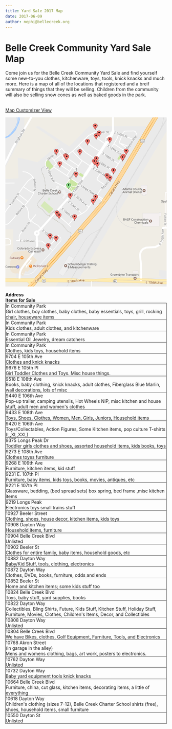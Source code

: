```yaml
---
title: Yard Sale 2017 Map
date: 2017-06-09
author: nephi@bellecreek.org
---
```


<style>
    .item-table .row.title-row {
        font-weight: bold;
        border-left: none;
        border-right: none;
    }

    .item-table .row {
        border-bottom: 1px #333 solid;
        border-left: 1px #333 solid;
        border-right: 1px #333 solid;
    }
</style>

# Belle Creek Community Yard Sale Map

Come join us for the Belle Creek Community Yard Sale and find yourself some new-to-you clothes, kitchenware, toys, tools, knick knacks and much more. Here is a map of all of the locations that registered and a breif summary of things that they will be selling. Children from the community will also be selling snow cones as well as baked goods in the park.

<br>
<a href="https://www.mapcustomizer.com/map/BelleCreekYardSale2017" target="_blank">Map Customizer View</a>

![map of yard sales](/uploads/2017/YardSaleLocations2017.png)

<div class="item-table">
<div class="row title-row">
    <div class="col-xs-4">Address</div>
    <div class="col-xs-8">Items for Sale</div>
</div>
<div class="row">
    <div class="col-xs-4">In Community Park</div>
    <div class="col-xs-8">Girl clothes, boy clothes, baby clothes, baby essentials, toys, grill, rocking chair, houseware items</div>
</div>
<div class="row">
    <div class="col-xs-4">In Community Park</div>
    <div class="col-xs-8">Kids clothes, adult clothes, and kitchenware</div>
</div>
<div class="row">
    <div class="col-xs-4">In Community Park</div>
    <div class="col-xs-8">Essential Oil Jewelry, dream catchers</div>
</div>
<div class="row">
    <div class="col-xs-4">In Community Park</div>
    <div class="col-xs-8">Clothes, kids toys, household items</div>
</div>
<div class="row">
    <div class="col-xs-4">9704 E 105th Ave</div>
    <div class="col-xs-8">Clothes and knick knacks</div>
</div>
<div class="row">
    <div class="col-xs-4">9676 E 105th Pl</div>
    <div class="col-xs-8">Girl Toddler Clothes and Toys. Misc house things.</div>
</div>
<div class="row">
    <div class="col-xs-4">9518 E 108th Ave</div>
    <div class="col-xs-8">Books, baby clothing, knick  knacks, adult clothes, Fiberglass Blue Marlin, wall decorations, lots of misc </div>
</div>
<div class="row">
    <div class="col-xs-4">9440 E 106th Ave</div>
    <div class="col-xs-8">Pop-up trailer, camping utensils, Hot Wheels NIP, misc kitchen and house stuff, adult men and women's clothes</div>
</div>
<div class="row">
    <div class="col-xs-4">9433 E 108th Ave</div>
    <div class="col-xs-8">Toys, Shoes, Clothes, Women, Men, Girls, Juniors, Household items</div>
</div>
<div class="row">
    <div class="col-xs-4">9420 E 106th Ave</div>
    <div class="col-xs-8">Toys/Collectables, Action Figures, Some Kitchen items, pop culture T-shirts (L,XL,XXL)</div>
</div>
<div class="row">
    <div class="col-xs-4">9375 Longs Peak Dr</div>
    <div class="col-xs-8">Toddler girls clothes and shoes, assorted household items, kids books, toys</div>
</div>
<div class="row">
    <div class="col-xs-4">9273 E 108th Ave</div>
    <div class="col-xs-8">Clothes toyes furniture</div>
</div>
<div class="row">
    <div class="col-xs-4">9268 E 109th Ave</div>
    <div class="col-xs-8">Furniture, kitchen items, kid stuff</div>
</div>
<div class="row">
    <div class="col-xs-4">9231 E. 107th Pl</div>
    <div class="col-xs-8">Furniture, baby items, kids toys, books, movies, antiques, etc</div>
</div>
<div class="row">
    <div class="col-xs-4">9221 E 107th Pl</div>
    <div class="col-xs-8">Glassware, bedding, (bed spread sets) box spring, bed frame ,misc kitchen items</div>
</div>
<div class="row">
    <div class="col-xs-4">9219 Longs Peak</div>
    <div class="col-xs-8">Electronics toys small trains stuff</div>
</div>
<div class="row">
    <div class="col-xs-4">10927 Beeler Street</div>
    <div class="col-xs-8">Clothing, shoes, house decor, kitchen items, kids toys</div>
</div>
<div class="row">
    <div class="col-xs-4">10908 Dayton Way</div>
    <div class="col-xs-8">Household items, furniture</div>
</div>
<div class="row">
    <div class="col-xs-4">10904 Belle Creek Blvd </div>
    <div class="col-xs-8">Unlisted</div>
</div>
<div class="row">
    <div class="col-xs-4">10902 Beeler St</div>
    <div class="col-xs-8">Clothes for entire family, baby items, household goods, etc</div>
</div>
<div class="row">
    <div class="col-xs-4">10882 Dayton Way</div>
    <div class="col-xs-8">Baby/Kid Stuff, tools, clothing, electronics </div>
</div>
<div class="row">
    <div class="col-xs-4">10872 Dayton Way</div>
    <div class="col-xs-8">Clothes, DVDs, books, furniture, odds and ends </div>
</div>
<div class="row">
    <div class="col-xs-4">10852 Beeler St</div>
    <div class="col-xs-8">Home and kitchen items; some kids stuff too</div>
</div>
<div class="row">
    <div class="col-xs-4">10824 Belle Creek Blvd</div>
    <div class="col-xs-8">Toys, baby stuff, yard supplies, books</div>
</div>
<div class="row">
    <div class="col-xs-4">10822 Dayton Way</div>
    <div class="col-xs-8">Collectibles, Bling Shirts, Future, Kids Stuff, Kitchen Stuff, Holiday Stuff, Furniture, Movies, Clothes, Children's Items, Decor, and Collectibles</div>
</div>
<div class="row">
    <div class="col-xs-4">10808 Dayton Way</div>
    <div class="col-xs-8">Unlisted</div>
</div>
<div class="row">
    <div class="col-xs-4">10804 Belle Creek Blvd</div>
    <div class="col-xs-8">We have Bikes, clothes, Golf Equipment, Furniture, Tools, and Electronics</div>
</div>
<div class="row">
    <div class="col-xs-4">10768 Akron Street<br>(in garage in the alley)</div>
    <div class="col-xs-8">Mens and womens clothing, bags, art work, posters to electronics.</div>
</div>
<div class="row">
    <div class="col-xs-4">10762 Dayton Way</div>
    <div class="col-xs-8">Unlisted</div>
</div>
<div class="row">
    <div class="col-xs-4">10732 Dayton Way</div>
    <div class="col-xs-8">Baby yard equipment tools knick knacks</div>
</div>
<div class="row">
    <div class="col-xs-4">10664 Belle Creek Blvd</div>
    <div class="col-xs-8">Furniture, china, cut glass, kitchen items, decorating items, a little of everything</div>
</div>
<div class="row">
    <div class="col-xs-4">10618 Dayton Way</div>
    <div class="col-xs-8">Children's clothing (sizes 7-12), Belle Creek Charter School shirts (free), shoes, household items, small furniture</div>
</div>
<div class="row">
    <div class="col-xs-4">10550 Dayton St</div>
    <div class="col-xs-8">Unlisted</div>
</div>
</div>
    